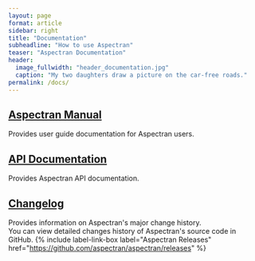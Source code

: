 ```yaml
---
layout: page
format: article
sidebar: right
title: "Documentation"
subheadline: "How to use Aspectran"
teaser: "Aspectran Documentation"
header:
  image_fullwidth: "header_documentation.jpg"
  caption: "My two daughters draw a picture on the car-free roads."
permalink: /docs/
---
```


## [Aspectran Manual][1]
Provides user guide documentation for Aspectran users.

## [API Documentation][2]
Provides Aspectran API documentation.

## [Changelog][3]
Provides information on Aspectran's major change history.  
You can view detailed changes history of Aspectran's source code in GitHub.
{% include label-link-box label="Aspectran Releases" href="https://github.com/aspectran/aspectran/releases" %}

[1]: /docs/manual/
[2]: /docs/api/
[3]: /docs/changelog/
